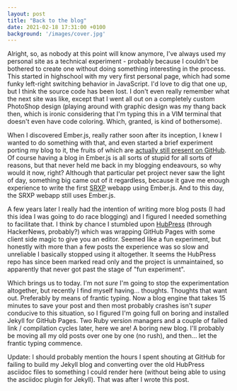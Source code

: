 ```yaml
---
layout: post
title: "Back to the blog"
date: 2021-02-18 17:31:00 +0100
background: '/images/cover.jpg'
---
```

Alright, so, as nobody at this point will know anymore, I've always used my personal site as a technical experiment - probably because I couldn't be bothered to create one without doing something interesting in the process. This started in highschool with my very first personal page, which had some funky left-right switching behavior in JavaScript. I'd love to dig that one up, but I think the source code has been lost. I don't even really remember what the next site was like, except that I went all out on a completely custom PhotoShop design (playing around with graphic design was my thang back then, which is ironic considering that I'm typing this in a VIM terminal that doesn't even have code coloring. Which, granted, is kind of bothersome).

When I discovered Ember.js, really rather soon after its inception, I knew I wanted to do something with that, and even started a brief experiment porting my blog to it, the fruits of which are [actually still present on GitHub][metaphoricjs]. Of course having a blog in Ember.js is all sorts of stupid for all sorts of reasons, but that never held me back in my blogging endeavours, so why would it now, right? Although that particular pet project never saw the light of day, something big came out of it regardless, because it gave me enough experience to write the first [SRXP][srxp] webapp using Ember.js. And to this day, the SRXP webapp still uses Ember.js.

A few years later I really had the intention of writing more blog posts (I had this idea I was going to do race blogging) and I figured I needed something to facilitate that. I think by chance I stumbled upon [HubPress][hubpress] (through HackerNews, probably?) which was wrapping GitHub Pages with some client side magic to give you an editor. Seemed like a fun experiment, but honestly with more than a few posts the experience was so slow and unreliable I basically stopped using it altogether. It seems the HubPress repo has since been marked read only and the project is unmaintained, so apparently that never got past the stage of "fun experiment".

Which brings us to today. I'm not _sure_ I'm going to stop the experimentation altogether, but recently I find myself having... thoughts. Thoughts that want out. Preferably by means of frantic typing. Now a blog engine that takes 15 minutes to save your post and then most probably crashes isn't _super_ conducive to this situation, so I figured I'm going full on boring and installed Jekyll for GitHub Pages. Two Ruby version managers and a couple of failed link / compilation cycles later, here we are! A boring new blog. I'll probably be moving all my old posts over one by one (no rush), and then... let the frantic typing commence.

Update: I should probably mention the hours I spent shouting at GitHub for failing to build my Jekyll blog and converting over the old HubPress asciidoc files to something I could render here (without being able to using the asciidoc plugin for Jekyll). That was after I wrote this post.

[hubpress]: https://github.com/HubPress/hubpress.io
[metaphoricjs]: https://github.com/ElteHupkes/MetaphoricJS
[srxp]: https://www.srxp.com
